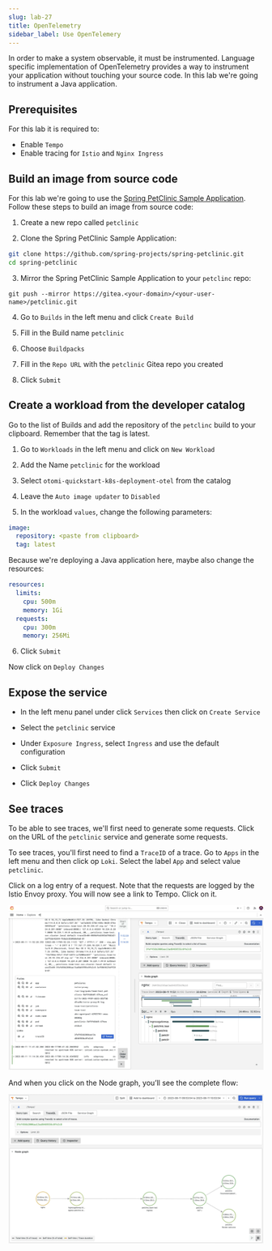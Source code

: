 ```yaml
---
slug: lab-27
title: OpenTelemetry
sidebar_label: Use OpenTelemery
---
```


In order to make a system observable, it must be instrumented. Language specific implementation of OpenTelemetry provides a way to instrument your application without touching your source code. In this lab we're going to instrument a Java application.

## Prerequisites

For this lab it is required to:

- Enable `Tempo`
- Enable tracing for `Istio` and `Nginx Ingress`

## Build an image from source code

For this lab we're going to use the [Spring PetClinic Sample Application](https://github.com/spring-projects/spring-petclinic). Follow these steps to build an image from source code:

1. Create a new repo called `petclinic`

2. Clone the Spring PetClinic Sample Application:

```bash
git clone https://github.com/spring-projects/spring-petclinic.git
cd spring-petclinic
```

3. Mirror the Spring PetClinic Sample Application to your `petclinc` repo:

```
git push --mirror https://gitea.<your-domain>/<your-user-name>/petclinic.git
```

4. Go to `Builds` in the left menu and click `Create Build`

5. Fill in the Build name `petclinic`

6. Choose `Buildpacks`

7. Fill in the `Repo URL` with the `petclinic` Gitea repo you created

8. Click `Submit`

## Create a workload from the developer catalog

Go to the list of Builds and add the repository of the `petclinc` build to your clipboard. Remember that the tag is latest.

1. Go to `Workloads` in the left menu and click on `New Workload`

2. Add the Name `petclinic` for the workload

3. Select `otomi-quickstart-k8s-deployment-otel` from the catalog

4. Leave the `Auto image updater` to `Disabled`

5. In the workload `values`, change the following parameters:

```yaml
image:
  repository: <paste from clipboard>
  tag: latest
```

Because we're deploying a Java application here, maybe also change the resources:

```yaml
resources:
  limits:
    cpu: 500m
    memory: 1Gi
  requests:
    cpu: 300m
    memory: 256Mi
```

6. Click `Submit`

Now click on `Deploy Changes`

## Expose the service

- In the left menu panel under click `Services` then click on `Create Service`

- Select the `petclinic` service

- Under `Exposure Ingress`, select `Ingress` and use the default configuration

- Click `Submit`

- Click `Deploy Changes`

## See traces

To be able to see traces, we'll first need to generate some requests. Click on the URL of the `petclinic` service and generate some requests.

To see traces, you'll first need to find a `TraceID` of a trace. Go to `Apps` in the left menu and then click op `Loki`. Select the label `App` and select value `petclinic`.

Click on a log entry of a request. Note that the requests are logged by the Istio Envoy proxy. You will now see a link to Tempo. Click on it.

![Team apps](../../img/traces-loki.png)

And when you click on the Node graph, you’ll see the complete flow:

![Team apps](../../img/traces-loki-nodes.png)
